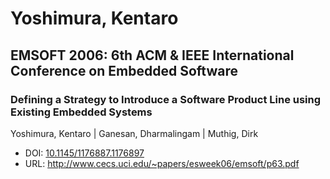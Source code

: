 # Yoshimura, Kentaro

## EMSOFT 2006: 6th ACM & IEEE International Conference on Embedded Software

### Defining a Strategy to Introduce a Software Product Line using Existing Embedded Systems
Yoshimura, Kentaro | Ganesan, Dharmalingam | Muthig, Dirk
* DOI: [10.1145/1176887.1176897](https://doi.org/10.1145/1176887.1176897)
* URL: <http://www.cecs.uci.edu/~papers/esweek06/emsoft/p63.pdf>

